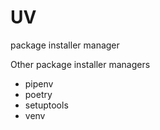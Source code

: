 # UV
package installer manager

Other package installer managers
- pipenv
- poetry
- setuptools
- venv